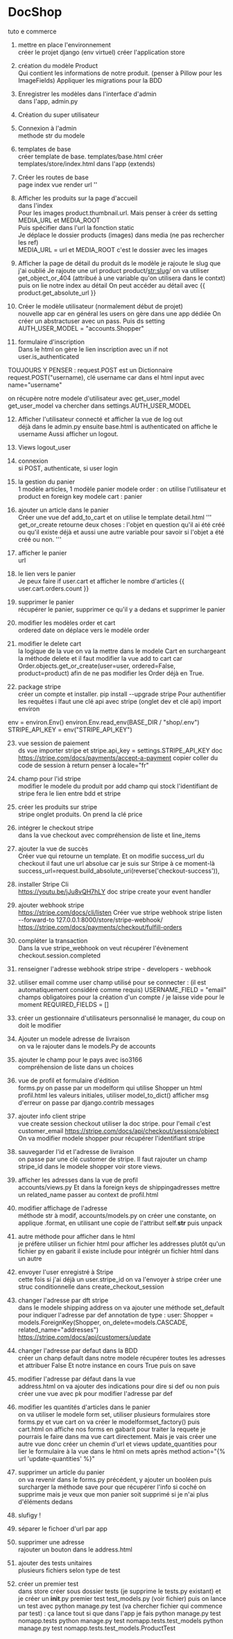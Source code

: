 # DocShop
 tuto e commerce
1. mettre en place l'environnement<br>
créer le projet django (env virtuel)
créer l'application store

2. création du modèle Product<br>
Qui contient les informations de notre produit.
   (penser à Pillow pour les ImageFields)
Appliquer les migrations pour la BDD

3. Enregistrer les modèles dans l'interface d'admin<br>
dans l'app, admin.py

4. Création du super utilisateur<br>

5. Connexion à l'admin<br>
methode str du modele

6. templates de base<br>
créer template de base. templates/base.html
créer templates/store/index.html dans l'app (extends)

7. Créer les routes de base<br>
page index vue render url ''

8. Afficher les produits sur la page d'accueil<br>
dans l'index<br>
Pour les images product.thumbnail.url. Mais penser à créer ds setting MEDIA_URL et MEDIA_ROOT <br>
Puis spécifier dans l'url la fonction static<br>
Je déplace le dossier products (images) dans media (ne pas rechercher les ref)<br>
MEDIA_URL = url et MEDIA_ROOT c'est le dossier avec les images

9. Afficher la page de détail du produit
ds le modèle je rajoute le slug que j'ai oublié
Je rajoute une url product product/<str:slug>/
on va utiliser get_object_or_404 (attribué à une variable qu'on utilisera dans le contxt)
puis on lie notre index au détail
On peut accéder au détail avec {{ product.get_absolute_url }}

10. Créer le modèle utilisateur (normalement début de projet)<br>
nouvelle app car en général les users on gère dans une app dédiée
On créer un abstractuser avec un pass. Puis ds setting AUTH_USER_MODEL = "accounts.Shopper"

11. formulaire d'inscription <br>
Dans le html on gère le lien inscription avec un if not user.is_authenticated

TOUJOURS Y PENSER : request.POST est un Dictionnaire
request.POST("username), clé username car dans el html input avec name="username"

on récupère notre modele d'utilisateur avec get_user_model
get_user_model va chercher dans settings.AUTH_USER_MODEL

12. Afficher l'utilisateur connecté et afficher la vue de log out<br>
déjà dans le admin.py
ensuite base.html is authenticated on affiche le username
Aussi afficher un logout.

13. Views logout_user<br>

14. connexion<br>
si POST, authenticate, si user login

15. la gestion du panier <br>
1 modèle articles, 1 modèle panier
modele order : on utilise l'utilisateur et product en foreign key
modele cart : panier

16. ajouter un article dans le panier<br>
Créer une vue def add_to_cart et on utilise le template detail.html
'''
get_or_create retourne deux choses : l'objet en question qu'il ai été créé ou qu'il existe déjà et aussi
une autre variable pour savoir si l'objet a été créé ou non.
'''

17. afficher le panier <br>
url

18. le lien vers le panier<br>
Je peux faire if user.cart et afficher le nombre d'articles {{ user.cart.orders.count }}

19. supprimer le panier<br>
récupérer le panier, supprimer ce qu'il y a dedans et supprimer le panier

20. modifier les modèles order et cart<br>
ordered date on déplace vers le modèle order

21. modifier le delete cart<br>
la logique de la vue on va la mettre dans le modele Cart en surchargeant la méthode delete
et il faut modifier la vue add to cart car Order.objects.get_or_create(user=user, ordered=False, product=product) afin
de ne pas modifier les Order déjà en True.

22. package stripe<br>
créer un compte et installer. pip install --upgrade stripe
Pour authentifier les requêtes i lfaut une clé api avec stripe (onglet dev et clé api)
import environ

env = environ.Env()
environ.Env.read_env(BASE_DIR / "shop/.env")
STRIPE_API_KEY = env("STRIPE_API_KEY")

23. vue session de paiement<br>
ds vue importer stripe et 
stripe.api_key = settings.STRIPE_API_KEY
doc https://stripe.com/docs/payments/accept-a-payment
copier coller du code de session à return
penser à locale="fr"

24. champ pour l'id stripe<br>
modifier le modele du produit por add champ qui stock l'identifiant de stripe
fera le lien entre bdd et stripe

25. créer les produits sur stripe<br>
stripe onglet produits. On prend la clé price

26. intégrer le checkout stripe<br>
dans la vue checkout avec compréhension de liste et line_items

27. ajouter la vue de succès<br>
Créer vue qui retourne un template. Et on modifie success_url du checkout
il faut une url absolue car je suis sur Stripe à ce moment-là
        success_url=request.build_absolute_uri(reverse('checkout-success')),

28. installer Stripe Cli<br>
https://youtu.be/jJu8vQH7hLY
doc stripe create your event handler

29. ajouter webhook stripe<br>
https://stripe.com/docs/cli/listen
Créer vue stripe webhook
stripe listen --forward-to 127.0.0.1:8000/store/stripe-webhook/
https://stripe.com/docs/payments/checkout/fulfill-orders

30. compléter la transaction <br>
Dans la vue stripe_webhook on veut récupérer l'évènement checkout.session.completed

31. renseigner l'adresse webhook stripe
stripe - developers - webhook

32. utiliser email comme user
champ utilisé pour se connecter : (il est automatiquement considéré comme requis)
USERNAME_FIELD = "email"
champs obligatoires pour la création d'un compte / je laisse vide pour le moment
REQUIRED_FIELDS = []

33. créer un gestionnaire d'utilisateurs personnalisé
le manager, du coup on doit le modifier
34. Ajouter un modele adresse de livraison <br>
on va le rajouter dans le models.Py de accounts

35. ajouter le champ pour le pays avec iso3166<br>
compréhension de liste dans un choices

36. vue de profil et formulaire d'édition<br>
forms.py on passe par un modelform qui utilise Shopper
un html profil.html
les valeurs initiales, utiliser model_to_dict()
afficher msg d'erreur on passe par django.contrib messages

37. ajouter info client stripe <br>
vue create session checkout
utiliser la doc stripe. pour l'email c'est customer_email
https://stripe.com/docs/api/checkout/sessions/object
On va modifier modele shopper pour récupérer l'identifiant stripe

38. sauvegarder l'id et l'adresse de livraison <br>
on passe par une clé customer de stripe. Il faut rajouter un champ stripe_id dans le modele shopper
voir store views.

39. afficher les adresses dans la vue de profil <br>
accounts/views.py
Et dans la foreign keys de shippingadresses mettre un related_name
passer au context de profil.html

40. modifier affichage de l'adresse <br>
méthode str à modif, accounts/models.py
on créer une constante, on applique .format, en utilisant une copie de l'attribut self.__str__
puis unpack

41. autre méthode pour afficher dans le html<br>
je préfère utiliser un fichier html pour afficher les addresses plutôt qu'un fichier py
en gabarit il existe include pour intégrér un fichier html dans un autre

42. envoyer l'user enregistré à Stripe <br>
cette fois si j'ai déjà un user.stripe_id on va l'envoyer à stripe
créer une struc conditionnelle dans create_checkout_session

43. changer l'adresse par dft stripe <br>
dans le modele shipping address on va ajouter une méthode set_default pour indiquer l'adresse par def
annotation de type :
 user: Shopper = models.ForeignKey(Shopper, on_delete=models.CASCADE, related_name="addresses")
https://stripe.com/docs/api/customers/update

44. changer l'adresse par defaut dans la BDD <br>
créer un chanp default dans notre modele
récupérer toutes les adresses et attribuer False
Et notre instance en cours True puis on save

45. modifier l'adresse par défaut dans la vue <br>
address.html on va ajouter des indications pour dire si def ou non
puis créer une vue avec pk pour modifier l'adresse par def

46. modifier les quantités d'articles dans le panier <br>
on va utiliser le modele form set, utiliser plusieurs formulaires
store forms.py
et vue cart on va créer le modelformset_factory()
puis cart.html on affiche nos forms en gabarit
pour traiter la requete je pourrais le faire dans ma vue cart directement. Mais je vais créer une autre vue
donc créer un chemin d'url et views update_quantities
pour lier le formulaire à la vue dans le html on mets après method action="{% url 'update-quantities' %}"

47. supprimer un article du panier <br>
on va revenir dans le forms.py précédent, y ajouter un booléen puis
surcharger la méthode save pour que récupérer l'info si coché on supprime
mais je veux que mon panier soit supprimé si je n'ai plus d'éléments dedans

48. slufigy ! <br>

49. séparer le fichoer d'url par app <br>

50. supprimer une adresse <br>
rajouter un bouton dans le address.html

51. ajouter des tests unitaires <br>
plusieurs fichiers selon type de test
52. créer un premier test <br>
dans store créer sous dossier tests (je supprime le tests.py existant) et je créer un __init__.py
premier test test_models.py (voir fichier)
puis on lance un test avec python manage.py test (va chercher fichier qui commence par test) : ça lance tout
si que dans l'app je fais python manage.py test nomapp.tests
python manage.py test nomapp.tests.test_models
python manage.py test nomapp.tests.test_models.ProductTest